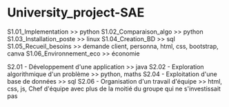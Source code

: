 # University_project-SAE

S1.01_Implementation         >> python 
S1.02_Comparaison_algo       >> python 
S1.03_Installation_poste     >> linux 
S1.04_Creation_BD            >> sql
S1.05_Recueil_besoins        >> demande client, personna, html, css, bootstrap, canva 
S1.06_Environnement_eco      >> économie 

S2.01 - Développement d'une application            >> java 
S2.02 - Exploration algorithmique d'un problème    >> python, maths 
S2.04 - Exploitation d'une base de données         >> sql 
S2.06 - Organisation d'un travail d'équipe         >> html, css, js, Chef d'équipe avec plus de la moitié du groupe qui ne s'investissait pas 
